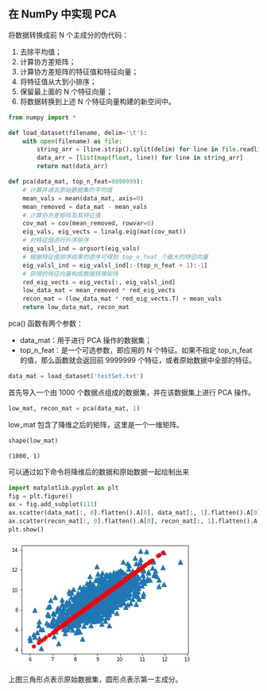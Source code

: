 
## 在 NumPy 中实现 PCA

将数据转换成前 N 个主成分的伪代码：
1. 去除平均值；
2. 计算协方差矩阵；
3. 计算协方差矩阵的特征值和特征向量；
4. 将特征值从大到小排序；
5. 保留最上面的 N 个特征向量；
6. 将数据转换到上述 N 个特征向量构建的新空间中。


```python
from numpy import *
```


```python
def load_dataset(filename, delim='\t'):
    with open(filename) as file:
        string_arr = [line.strip().split(delim) for line in file.readlines()]
        data_arr = [list(map(float, line)) for line in string_arr]
        return mat(data_arr)
```


```python
def pca(data_mat, top_n_feat=9999999):
    # 计算并减去原始数据集的平均值
    mean_vals = mean(data_mat, axis=0)
    mean_removed = data_mat - mean_vals
    # 计算协方差矩阵及其特征值
    cov_mat = cov(mean_removed, rowvar=0)
    eig_vals, eig_vects = linalg.eig(mat(cov_mat))
    # 对特征值进行升序排序
    eig_valsl_ind = argsort(eig_vals)
    # 根据特征值排序结果的逆序可得到 top_n_feat 个最大的特征向量
    eig_valsl_ind = eig_valsl_ind[:-(top_n_feat + 1):-1]
    # 获得的特征向量构成数据转换矩阵
    red_eig_vects = eig_vects[:, eig_valsl_ind]
    low_data_mat = mean_removed * red_eig_vects
    recon_mat = (low_data_mat * red_eig_vects.T) + mean_vals
    return low_data_mat, recon_mat
```

pca() 函数有两个参数：
- data_mat：用于进行 PCA 操作的数据集；
- top_n_feat：是一个可选参数，即应用的 N 个特征。如果不指定 top_n_feat 的值，那么函数就会返回前 9999999 个特征，或者原始数据中全部的特征。


```python
data_mat = load_dataset('testSet.txt')
```

首先导入一个由 1000 个数据点组成的数据集，并在该数据集上进行 PCA 操作。


```python
low_mat, recon_mat = pca(data_mat, 1)
```

low_mat 包含了降维之后的矩阵，这里是一个一维矩阵。


```python
shape(low_mat)
```




    (1000, 1)



可以通过如下命令将降维后的数据和原始数据一起绘制出来


```python
import matplotlib.pyplot as plt
fig = plt.figure()
ax = fig.add_subplot(111)
ax.scatter(data_mat[:, 0].flatten().A[0], data_mat[:, 1].flatten().A[0], marker='^', s=90)
ax.scatter(recon_mat[:, 0].flatten().A[0], recon_mat[:, 1].flatten().A[0], marker='o', s=50, c='red')
plt.show()
```


![png](output_12_0.png)


上图三角形点表示原始数据集，圆形点表示第一主成分。
